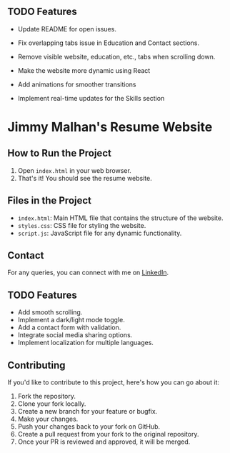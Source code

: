 


## TODO Features
  - Update README for open issues.
  - Fix overlapping tabs issue in Education and Contact sections.
  - Remove visible website, education, etc., tabs when scrolling down.

- Make the website more dynamic using React
- Add animations for smoother transitions
- Implement real-time updates for the Skills section
# Jimmy Malhan's Resume Website

## How to Run the Project

1. Open `index.html` in your web browser.
2. That's it! You should see the resume website.

## Files in the Project

- `index.html`: Main HTML file that contains the structure of the website.
- `styles.css`: CSS file for styling the website.
- `script.js`: JavaScript file for any dynamic functionality.

## Contact

For any queries, you can connect with me on [LinkedIn](https://www.linkedin.com/in/jimmymalhan/).



## TODO Features

- Add smooth scrolling.
- Implement a dark/light mode toggle.
- Add a contact form with validation.
- Integrate social media sharing options.
- Implement localization for multiple languages.
## Contributing

If you'd like to contribute to this project, here's how you can go about it:

1. Fork the repository.
2. Clone your fork locally.
3. Create a new branch for your feature or bugfix.
4. Make your changes.
5. Push your changes back to your fork on GitHub.
6. Create a pull request from your fork to the original repository.
7. Once your PR is reviewed and approved, it will be merged.